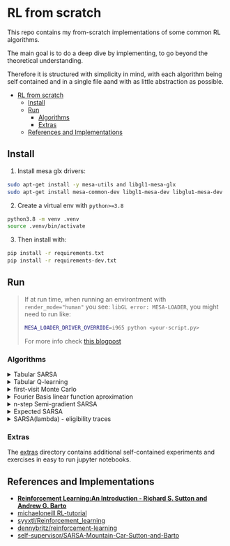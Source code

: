 # RL from scratch

This repo contains my from-scratch implementations of some common RL algorithms.

The main goal is to do a deep dive by implementing, to go beyond the theoretical
understanding.

Therefore it is structured with simplicity in mind, with each algorithm being
self contained and in a single file aand with as little abstraction as possible.

<!--ts-->
* [RL from scratch](#rl-from-scratch)
   * [Install](#install)
   * [Run](#run)
      * [Algorithms](#algorithms)
      * [Extras](#extras)
   * [References and Implementations](#references-and-implementations)

<!-- Created by https://github.com/ekalinin/github-markdown-toc -->
<!-- Added by: ubuntu, at: Thu Dec 29 19:47:33 UTC 2022 -->

<!--te-->


## Install

1. Install mesa glx drivers:

```bash
sudo apt-get install -y mesa-utils and libgl1-mesa-glx
sudo apt-get install mesa-common-dev libgl1-mesa-dev libglu1-mesa-dev
```

2. Create a virtual env with `python>=3.8`

```bash
python3.8 -m venv .venv
source .venv/bin/activate
```

3. Then install with:

```bash
pip install -r requirements.txt
pip install -r requirements-dev.txt
```

## Run

> If at run time, when running an environtment with `render_mode="human"` you see:
> `libGL error: MESA-LOADER`, you might need to run like:
> ```bash
> MESA_LOADER_DRIVER_OVERRIDE=i965 python <your-script.py>
> ```
> For more info check [this blogpost](https://devcodetutorial.com/faq/libgl-error-failed-to-load-drivers-iris-and-swrast-in-ubuntu-20-04)


### Algorithms


<details>
  <summary>Tabular SARSA</summary>

  Episodic **on-policy** TD(0) learning control algorithm with epsilon-greedy policy


   **Valid environments:**

   - [CliffWalking-v0](https://gymnasium.farama.org/environments/toy_text/cliff_walking/)
   - [FrozenLake-v1](https://gymnasium.farama.org/environments/toy_text/frozen_lake/#frozen-lake)

   **Examples:**

   ```bash
   # SARSA on Cliff World
   python -m algorithms.tabular.sarsa -e CliffWalking-v0

   # Output (policy):
   ┌───────┬───────┬───────┬───────┬───────┬───────┬───────┬───────┬───────┬───────┬───────┬──────┐
   │ right │ right │ right │ right │ right │ right │ right │ right │ right │ right │ right │ down │
   ├───────┼───────┼───────┼───────┼───────┼───────┼───────┼───────┼───────┼───────┼───────┼──────┤
   │ up    │ up    │ right │ right │ up    │ up    │ right │ right │ up    │ right │ up    │ down │
   ├───────┼───────┼───────┼───────┼───────┼───────┼───────┼───────┼───────┼───────┼───────┼──────┤
   │ up    │ up    │ right │ right │ up    │ up    │ left  │ left  │ left  │ right │ right │ down │
   ├───────┼───────┼───────┼───────┼───────┼───────┼───────┼───────┼───────┼───────┼───────┼──────┤
   │ up    │ x     │ x     │ x     │ x     │ x     │ x     │ x     │ x     │ x     │ x     │ x    │
   └───────┴───────┴───────┴───────┴───────┴───────┴───────┴───────┴───────┴───────┴───────┴──────┘
   ```

   Also plots each epidoe `rewards`, `length` and the number of each `state's visits`:

   ![./assets/sarsa_cliffwalks.png](assets/sarsa_cliffwalk.png "SARSA on CliffWalk stats")

   ```bash
   # SARSA on FrozenLake
   python -m algorithms.tabular.sarsa -e FrozenLake-v1 -ep 0.5 -nep 5000

   # Output (policy)
   ┌───────┬───────┬───────┬────┐
   │ right │ right │ down  │ up │
   ├───────┼───────┼───────┼────┤
   │ right │ x     │ down  │ x  │
   ├───────┼───────┼───────┼────┤
   │ right │ right │ down  │ x  │
   ├───────┼───────┼───────┼────┤
   │ x     │ right │ right │ x  │
   └───────┴───────┴───────┴────┘
   ```
</details>


<details>
  <summary>Tabular Q-learning</summary>

   Episodic **off-policy** TD(0) learning control algorithm with epsilon-greedy policy

   **Valid environments:**

   - [CliffWalking-v0](https://gymnasium.farama.org/environments/toy_text/cliff_walking/)
   - [FrozenLake-v1](https://gymnasium.farama.org/environments/toy_text/frozen_lake/#frozen-lake)


   **Examples:**

   ```bash
   # Q-learning on Frozen lake
   python -m algorithms.tabular.q_learning -e FrozenLake-v1 -ep 0.5 -nep 5000

   # Output (policy):
   ┌───────┬───────┬───────┬──────┐
   │ down  │ right │ down  │ left │
   ├───────┼───────┼───────┼──────┤
   │ down  │ x     │ down  │ x    │
   ├───────┼───────┼───────┼──────┤
   │ right │ down  │ down  │ x    │
   ├───────┼───────┼───────┼──────┤
   │ x     │ right │ right │ x    │
   └───────┴───────┴───────┴──────┘
   ```
</details>


<details>
  <summary>first-visit Monte Carlo</summary>

  Monte Carlo Conrol with epsilon-greedy policies

   **Valid environments:**

   - [Blackjack-v1](https://gymnasium.farama.org/environments/toy_text/blackjack/#blackjack)


   **Examples:**

   ```bash
   # first-visit MC on Blackjack
   python -m algorithms.tabular.first_visit_MC -e Blackjack-v1 -ep 0.1 -nep 500000
   ```
</details>

<details>
  <summary>Fourier Basis linear function aproximation</summary>

  Fourier Basis linear fucntion aproximation to estimate the value-function
  in the N-step random walk environent.

   **Valid environments:**

   - [random_1D_walk](helpers/environment/random_1D_walk.py)


   **Examples:**

   ```bash
   python -m algorithms.aproximate.fourier_value_function_random_walk --env-size 1000
   ```

   ![./assets/Fourier-Basis-random-walk.png](assets/Fourier-Basis-random-walk.png "Fourier Basis linear function aproximation")

</details>

<details>
  <summary>n-step Semi-gradient SARSA</summary>

  Episodic **on-policy** TD(0) learning control algorithm with epsilon-greedy
  policy and function approximation.

  Uses a `n-step=4` and `tiling` with 8 tiles.

   **Valid environments:**

   - [MountainCar-v0](https://gymnasium.farama.org/environments/classic_control/mountain_car/)


   **Examples:**

   ```bash
   # semi-gradient SARSA with neural netowrk function aprox. and tiling
   python -m algorithms.aproximate.n_step_semi_gradient_sarsa_nn \
      -e MountainCar-v0 \
      --explore-probability 0.1 \
      -ne 5000 \
      -mes 200 \
      -st 1e-3
   ```

   The resulting value function. Blue indicates move right, red move left, gray
   do not move:

   ![./assets/n-step-semi-radient-SARSA_MountainCar-Q-function.png](assets/n-step-semi-radient-SARSA_MountainCar-Q-function.png "NN Q function aproximation")

</details>

<details>
  <summary>Expected SARSA</summary>

  `Expected SARSA` is a unification of `SARSA` and `Q-learning`.
  This algorithm can be both _on-policy_ or _off-policy_
  (by having a behaviour and a target policy).
  Works both _episodic_ and _continuing_ tasks and can be implmemented in a
  _tabular_ form or with approximation like the _semi-gradient_ version.

  When used along with a epsilon-greedy behaviour policy and with a greedy target
  policy, then becomes equivalent to `Q-learning`.
  if the

  > TBD

</details>

<details>
  <summary>SARSA(lambda) - eligibility traces</summary>


  > TBD

</details>


### Extras

The [extras](extras) directory contains additional self-contained experiments and exercises in easy to run jupyter notebooks. 


## References and Implementations

 - [**Reinforcement Learning:An Introduction - Richard S. Sutton and Andrew G. Barto**](http://incompleteideas.net/book/bookdraft2018jan1.pdf)
 - [michaeloneill RL-tutorial](https://michaeloneill.github.io/RL-tutorial.html)
 - [syyxtl/Reinforcement_learning](https://github.com/syyxtl/Reinforcement_learning/)
 - [dennybritz/reinforcement-learning](https://github.com/dennybritz/reinforcement-learning)
 - [self-supervisor/SARSA-Mountain-Car-Sutton-and-Barto](https://github.com/self-supervisor/SARSA-Mountain-Car-Sutton-and-Barto)
